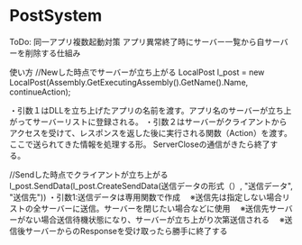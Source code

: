 # PostSystem
ToDo:
同一アプリ複数起動対策
アプリ異常終了時にサーバー一覧から自サーバーを削除する仕組み

使い方
//Newした時点でサーバーが立ち上がる
LocalPost l_post = new LocalPost(Assembly.GetExecutingAssembly().GetName().Name, continueAction);

・引数１はDLLを立ち上げたアプリの名前を渡す。アプリ名のサーバーが立ち上がってサーバーリストに登録される。
・引数２はサーバーがクライアントからアクセスを受けて、レスポンスを返した後に実行される関数（Action<string>）を渡す。
ここで送られてきた情報を処理する形。
ServerCloseの通信がきたら終了する。

  
//Sendした時点でクライアントが立ち上がる
l_post.SendData(l_post.CreateSendData(送信データの形式（）, "送信データ", "送信先"))
 ・引数1:送信データは専用関数で作成
　※送信先は指定しない場合リストの全サーバーに送信。サーバーを閉じたい場合などに使用
　※送信先サーバーがない場合送信待機状態になり、サーバーが立ち上がり次第送信される
　※送信後サーバーからのResponseを受け取ったら勝手に終了する
